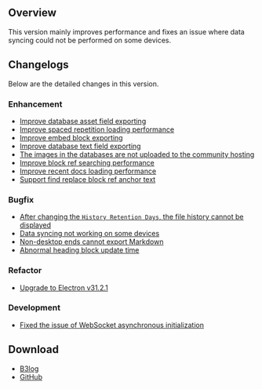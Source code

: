 ## Overview

This version mainly improves performance and fixes an issue where data syncing could not be performed on some devices.

## Changelogs

Below are the detailed changes in this version.

### Enhancement

* [Improve database asset field exporting](https://github.com/siyuan-note/siyuan/issues/11903)
* [Improve spaced repetition loading performance](https://github.com/siyuan-note/siyuan/issues/11927)
* [Improve embed block exporting](https://github.com/siyuan-note/siyuan/issues/11932)
* [Improve database text field exporting](https://github.com/siyuan-note/siyuan/issues/11945)
* [The images in the databases are not uploaded to the community hosting](https://github.com/siyuan-note/siyuan/issues/11948)
* [Improve block ref searching performance](https://github.com/siyuan-note/siyuan/issues/11951)
* [Improve recent docs loading performance](https://github.com/siyuan-note/siyuan/issues/11977)
* [Support find replace block ref anchor text](https://github.com/siyuan-note/siyuan/issues/11978)

### Bugfix

* [After changing the `History Retention Days`, the file history cannot be displayed](https://github.com/siyuan-note/siyuan/issues/11935)
* [Data syncing not working on some devices](https://github.com/siyuan-note/siyuan/issues/11943)
* [Non-desktop ends cannot export Markdown](https://github.com/siyuan-note/siyuan/issues/11953)
* [Abnormal heading block update time](https://github.com/siyuan-note/siyuan/issues/11985)

### Refactor

* [Upgrade to Electron v31.2.1](https://github.com/siyuan-note/siyuan/issues/11936)

### Development

* [Fixed the issue of WebSocket asynchronous initialization](https://github.com/siyuan-note/siyuan/pull/11946)

## Download

* [B3log](https://b3log.org/siyuan/en/download.html)
* [GitHub](https://github.com/siyuan-note/siyuan/releases)

